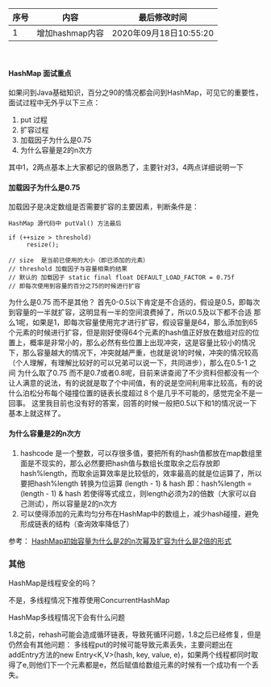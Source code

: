 | 序号 | 内容          | 最后修改时间              |
|----|-------------|---------------------|
| 1  | 增加hashmap内容 | 2020年09月18日10:55:20 |
<br>

#### HashMap 面试重点
如果问到Java基础知识，百分之90的情况都会问到HashMap，可见它的重要性，面试过程中无外乎以下三点：

1. put 过程
2. 扩容过程
3. 加载因子为什么是0.75
4. 为什么容量是2的n次方

其中1，2两点基本上大家都记的很熟悉了，主要针对3，4两点详细说明一下

####  加载因子为什么是0.75

加载因子是决定数组是否需要扩容的主要因素，判断条件是：


```
HashMap 源代码中 putVal() 方法最后

if (++size > threshold)
     resize();

// size  是当前已使用的大小（即已添加的元素）
// threshold 加载因子与容量相乘的结果
// 默认的 加载因子 static final float DEFAULT_LOAD_FACTOR = 0.75f
// 即每次使用到容量的百分之75的时候进行扩容

```

为什么是0.75 而不是其他？
首先0-0.5以下肯定是不合适的，假设是0.5，即每次到容量的一半就扩容，这明显有一半的空间浪费掉了，所以0.5及以下都不合适
那么1呢，如果是1，即每次容量使用完才进行扩容，假设容量是64，那么添加到65个元素的时候进行扩容，但是刚好使得64个元素的hash值正好放在数组对应的位置上，概率是非常小的，那么必然有些位置上出现冲突，这是容量比较小的情况下，那么容量越大的情况下，冲突就越严重，也就是说1的时候，冲突的情况较高（个人理解，有理解比较好的可以兄弟可以说一下，共同进步），那么在0.5-1 之间 为什么取了0.75 而不是0.7或者0.8呢，目前来讲查阅了不少资料但都没有一个让人满意的说法，有的说就是取了个中间值，有的说是空间利用率比较高，有的说什么泊松分布每个碰撞位置的链表长度超过８个是几乎不可能的，感觉完全不是一回事。
这里我目前也没有好的答案，回答的时候一般把0.5以下和1的情况说一下基本上就这样了。

#### 为什么容量是2的n次方
1. hashcode 是一个整数，可以存很多值，要把所有的hash值都放在map数组里面是不现实的，那么必然要把hash值与数组长度取余之后存放即hash%length，而取余运算效率是比较低的，效率最高的就是位运算了，所以要把hash%length 转换为位运算 (length  - 1) & hash 即：hash%length = (length  - 1) & hash 若使得等式成立，则length必须为2的倍数（大家可以自己测试），所以容量是2的n次方
2. 可以使得添加的元素均匀分布在HashMap中的数组上，减少hash碰撞，避免形成链表的结构（查询效率降低了）

参考：
[HashMap初始容量为什么是2的n次幂及扩容为什么是2倍的形式](/https://blog.csdn.net/Apeopl/article/details/88935422)


### 其他

HashMap是线程安全的吗？

不是，多线程情况下推荐使用ConcurrentHashMap

HashMap多线程情况下会有什么问题

1.8之前，rehash可能会造成循环链表，导致死循环问题，1.8之后已经修复，但是仍然会有其他问题：
多线程put的时候可能导致元素丢失，主要问题出在addEntry方法的new Entry<K,V>(hash, key, value, e)，如果两个线程都同时取得了e,则他们下一个元素都是e，然后赋值给数组元素的时候有一个成功有一个丢失。
